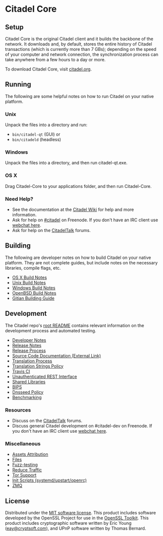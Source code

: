 Citadel Core
=============

Setup
---------------------
Citadel Core is the original Citadel client and it builds the backbone of the network. It downloads and, by default, stores the entire history of Citadel transactions (which is currently more than 7 GBs); depending on the speed of your computer and network connection, the synchronization process can take anywhere from a few hours to a day or more.

To download Citadel Core, visit [citadel.org](https://citadel.org).

Running
---------------------
The following are some helpful notes on how to run Citadel on your native platform.

### Unix

Unpack the files into a directory and run:

- `bin/citadel-qt` (GUI) or
- `bin/citadeld` (headless)

### Windows

Unpack the files into a directory, and then run citadel-qt.exe.

### OS X

Drag Citadel-Core to your applications folder, and then run Citadel-Core.

### Need Help?

* See the documentation at the [Citadel Wiki](https://citadel.info/)
for help and more information.
* Ask for help on [#citadel](http://webchat.freenode.net?channels=citadel) on Freenode. If you don't have an IRC client use [webchat here](http://webchat.freenode.net?channels=citadel).
* Ask for help on the [CitadelTalk](https://citadeltalk.io/) forums.

Building
---------------------
The following are developer notes on how to build Citadel on your native platform. They are not complete guides, but include notes on the necessary libraries, compile flags, etc.

- [OS X Build Notes](build-osx.md)
- [Unix Build Notes](build-unix.md)
- [Windows Build Notes](build-windows.md)
- [OpenBSD Build Notes](build-openbsd.md)
- [Gitian Building Guide](gitian-building.md)

Development
---------------------
The Citadel repo's [root README](/README.md) contains relevant information on the development process and automated testing.

- [Developer Notes](developer-notes.md)
- [Release Notes](release-notes.md)
- [Release Process](release-process.md)
- [Source Code Documentation (External Link)](https://dev.visucore.com/citadel/doxygen/)
- [Translation Process](translation_process.md)
- [Translation Strings Policy](translation_strings_policy.md)
- [Travis CI](travis-ci.md)
- [Unauthenticated REST Interface](REST-interface.md)
- [Shared Libraries](shared-libraries.md)
- [BIPS](bips.md)
- [Dnsseed Policy](dnsseed-policy.md)
- [Benchmarking](benchmarking.md)

### Resources
* Discuss on the [CitadelTalk](https://citadeltalk.io/) forums.
* Discuss general Citadel development on #citadel-dev on Freenode. If you don't have an IRC client use [webchat here](http://webchat.freenode.net/?channels=citadel-dev).

### Miscellaneous
- [Assets Attribution](assets-attribution.md)
- [Files](files.md)
- [Fuzz-testing](fuzzing.md)
- [Reduce Traffic](reduce-traffic.md)
- [Tor Support](tor.md)
- [Init Scripts (systemd/upstart/openrc)](init.md)
- [ZMQ](zmq.md)

License
---------------------
Distributed under the [MIT software license](/COPYING).
This product includes software developed by the OpenSSL Project for use in the [OpenSSL Toolkit](https://www.openssl.org/). This product includes
cryptographic software written by Eric Young ([eay@cryptsoft.com](mailto:eay@cryptsoft.com)), and UPnP software written by Thomas Bernard.
